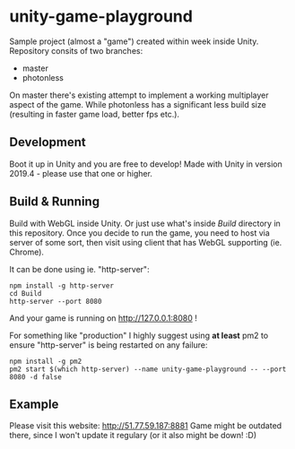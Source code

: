 # unity-game-playground
Sample project (almost a "game") created within week inside Unity. Repository consits of two branches:
- master
- photonless

On master there's existing attempt to implement a working multiplayer aspect of the game. While photonless has a significant less build size (resulting in faster game load, better fps etc.).

## Development

Boot it up in Unity and you are free to develop!
Made with Unity in version 2019.4 - please use that one or higher.

## Build & Running

Build with WebGL inside Unity. Or just use what's inside *Build* directory in this repository.
Once you decide to run the game, you need to host via server of some sort, then visit using client that has WebGL supporting (ie. Chrome). 

It can be done using ie. "http-server":

```
npm install -g http-server
cd Build
http-server --port 8080
```

And your game is running on http://127.0.0.1:8080 !

For something like "production" I highly suggest using **at least** pm2 to ensure "http-server" is being restarted on any failure:

```
npm install -g pm2
pm2 start $(which http-server) --name unity-game-playground -- --port 8080 -d false
```


## Example

Please visit this website: http://51.77.59.187:8881
Game might be outdated there, since I won't update it regulary (or it also might be down! :D)

